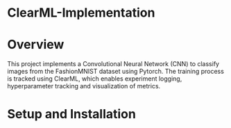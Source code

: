 # ClearML-Implementation

# Overview

This project implements a Convolutional Neural Network (CNN) to classify images from the FashionMNIST dataset using Pytorch. The training process is tracked using ClearML, which enables experiment logging, hyperparameter tracking and visualization of metrics.

# Setup and Installation

